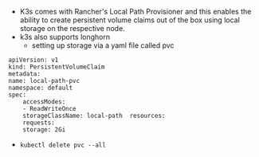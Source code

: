 * K3s comes with Rancher's Local Path Provisioner and this enables the ability to create persistent volume claims out of the box using local storage on the respective node.
* k3s also supports longhorn
	* setting up storage via a yaml file called pvc 
```
apiVersion: v1
kind: PersistentVolumeClaim
metadata:  
name: local-path-pvc  
namespace: default
spec:  
	accessModes:    
	- ReadWriteOnce  
	storageClassName: local-path  resources:    
	requests:      
	storage: 2Gi
```

* `kubectl delete pvc --all `
